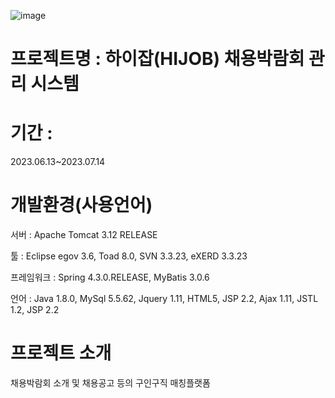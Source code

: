 ![image](https://github.com/newdeal4-HIJOB/newdeal4recruit/assets/108056051/42f28531-46c7-4163-be27-0afe9043fb96)


# 프로젝트명 : 하이잡(HIJOB) 채용박람회 관리 시스템

# 기간 : 
2023.06.13~2023.07.14

# 개발환경(사용언어)
서버 : Apache Tomcat 3.12 RELEASE

툴 : Eclipse egov 3.6, Toad 8.0, SVN 3.3.23, eXERD 3.3.23

프레임워크 : Spring 4.3.0.RELEASE, MyBatis 3.0.6

언어 : Java 1.8.0, MySql 5.5.62, Jquery 1.11, HTML5, JSP 2.2, Ajax 1.11, JSTL 1.2, JSP 2.2


# 프로젝트 소개
채용박람회 소개 및 채용공고 등의 구인구직 매칭플랫폼
